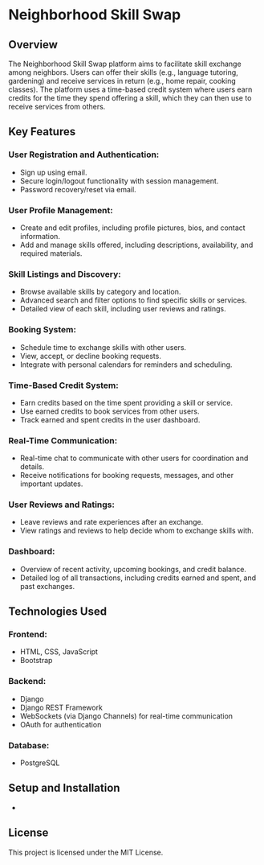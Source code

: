 # Neighborhood Skill Swap

## Overview
The Neighborhood Skill Swap platform aims to facilitate skill exchange among neighbors. Users can offer their skills (e.g., language tutoring, gardening) and receive services in return (e.g., home repair, cooking classes). The platform uses a time-based credit system where users earn credits for the time they spend offering a skill, which they can then use to receive services from others.


## Key Features

### User Registration and Authentication:

- Sign up using email.
- Secure login/logout functionality with session management.
- Password recovery/reset via email.

### User Profile Management:

- Create and edit profiles, including profile pictures, bios, and contact information.
- Add and manage skills offered, including descriptions, availability, and required materials.

### Skill Listings and Discovery:

- Browse available skills by category and location.
- Advanced search and filter options to find specific skills or services.
- Detailed view of each skill, including user reviews and ratings.

### Booking System:

- Schedule time to exchange skills with other users.
- View, accept, or decline booking requests.
- Integrate with personal calendars for reminders and scheduling.

### Time-Based Credit System:

- Earn credits based on the time spent providing a skill or service.
- Use earned credits to book services from other users.
- Track earned and spent credits in the user dashboard.

### Real-Time Communication:

- Real-time chat to communicate with other users for coordination and details.
- Receive notifications for booking requests, messages, and other important updates.

### User Reviews and Ratings:

- Leave reviews and rate experiences after an exchange.
- View ratings and reviews to help decide whom to exchange skills with.

### Dashboard:

- Overview of recent activity, upcoming bookings, and credit balance.
- Detailed log of all transactions, including credits earned and spent, and past exchanges.

## Technologies Used
### Frontend:

- HTML, CSS, JavaScript
- Bootstrap

### Backend:

- Django
- Django REST Framework
- WebSockets (via Django Channels) for real-time communication
- OAuth for authentication

### Database:

- PostgreSQL

## Setup and Installation

- 

## License
This project is licensed under the MIT License.